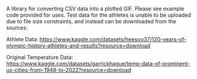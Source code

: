 A library for converting CSV data into a plotted GIF. Please see example code provided for uses. Test data for the athletes is unable to be uploaded due to file size constraints, and instead can be downloaded from the sources:

Athlete Data: https://www.kaggle.com/datasets/heesoo37/120-years-of-olympic-history-athletes-and-results?resource=download

Original Temperature Data: https://www.kaggle.com/datasets/garrickhague/temp-data-of-prominent-us-cities-from-1948-to-2022?resource=download
